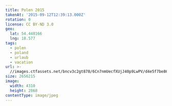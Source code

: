 ```yaml
---
title: Polen 2015
takenAt: '2015-09-12T12:39:13.000Z'
rotation: 0
license: CC BY-ND 3.0
geo:
  lat: 54.448166
  lng: 18.577
tags:
  - polen
  - poland
  - urlaub
  - vacation
url: >-
  //images.ctfassets.net/bncv3c2gt878/6Cn7nmUecfXUjJ40p9LwPV/d4e5f7be861ed39d79233f001ef5cdba/polen-2015_25836866452_o
size: 2656215
image:
  width: 4310
  height: 2868
contentType: image/jpeg
---
```


